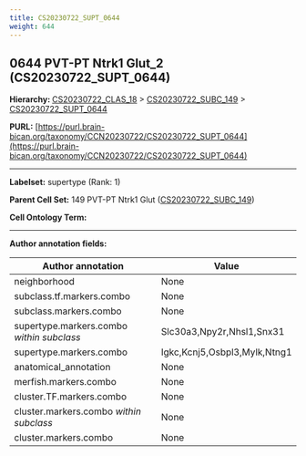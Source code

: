 ```yaml
---
title: CS20230722_SUPT_0644
weight: 644
---
```

## 0644 PVT-PT Ntrk1 Glut_2 (CS20230722_SUPT_0644)
<b>Hierarchy: </b>
[CS20230722_CLAS_18](../CS20230722_CLAS_18) >
[CS20230722_SUBC_149](../CS20230722_SUBC_149) >
[CS20230722_SUPT_0644](../CS20230722_SUPT_0644)

**PURL:** [https://purl.brain-bican.org/taxonomy/CCN20230722/CS20230722_SUPT_0644](https://purl.brain-bican.org/taxonomy/CCN20230722/CS20230722_SUPT_0644)

---


**Labelset:** supertype (Rank: 1)

**Parent Cell Set:** 149 PVT-PT Ntrk1 Glut ([CS20230722_SUBC_149](../CS20230722_SUBC_149))



**Cell Ontology Term:** 

[MARKER GENES.]: #


---

[TRANSFERRED ANNOTATIONS.]: #


[AUTHOR ANNOTATION FIELDS.]: #


**Author annotation fields:**

| Author annotation | Value |
|-------------------|-------|
|neighborhood|None|
|subclass.tf.markers.combo|None|
|subclass.markers.combo|None|
|supertype.markers.combo _within subclass_|Slc30a3,Npy2r,Nhsl1,Snx31|
|supertype.markers.combo|Igkc,Kcnj5,Osbpl3,Mylk,Ntng1|
|anatomical_annotation|None|
|merfish.markers.combo|None|
|cluster.TF.markers.combo|None|
|cluster.markers.combo _within subclass_|None|
|cluster.markers.combo|None|
